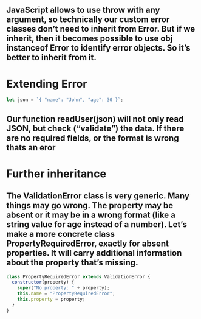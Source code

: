 ## JavaScript allows to use throw with any argument, so technically our custom error classes don’t need to inherit from Error. But if we inherit, then it becomes possible to use obj instanceof Error to identify error objects. So it’s better to inherit from it.

# Extending Error

```js
let json = `{ "name": "John", "age": 30 }`;
```

## Our function readUser(json) will not only read JSON, but check (“validate”) the data. If there are no required fields, or the format is wrong thats an eror

# Further inheritance

## The ValidationError class is very generic. Many things may go wrong. The property may be absent or it may be in a wrong format (like a string value for age instead of a number). Let’s make a more concrete class PropertyRequiredError, exactly for absent properties. It will carry additional information about the property that’s missing.

```js
class PropertyRequiredError extends ValidationError {
  constructor(property) {
    super("No property: " + property);
    this.name = "PropertyRequiredError";
    this.property = property;
  }
}
```
